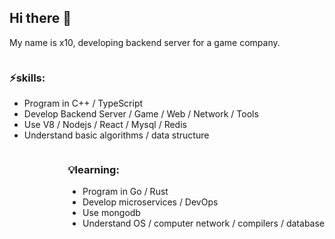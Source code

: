## Hi there 👋

My name is x10, developing backend server for a game company.

<div>
    <div style="float:left">
        <h3>⚡skills:</h3>
        <ul>
        <li>Program in C++ / TypeScript</li>
        <li>Develop Backend Server / Game / Web / Network / Tools</li>
        <li>Use V8 / Nodejs / React / Mysql / Redis</li>
        <li>Understand basic algorithms / data structure</li>
        </ul>
    </div>
    <div style="float:right">
        <h3>💡learning:</h3>
        <ul>
        <li>Program in Go / Rust</li>
        <li>Develop microservices / DevOps</li>
        <li>Use mongodb</li>
        <li>Understand OS / computer network / compilers / database</li>
        </ul>
    </div>
</div>

<!--
⚡skills:
- Program in C++ / Go / TypeScript
- Develop Backend Server / Game / Web / Network / Tools
- Use V8 / Nodejs / React / Mysql / Redis
-->
<!--
**lin5597/lin5597** is a ✨ _special_ ✨ repository because its `README.md` (this file) appears on your GitHub profile.

Here are some ideas to get you started:

- 🔭 I’m currently working on ...
- 🌱 I’m currently learning ...
- 👯 I’m looking to collaborate on ...
- 🤔 I’m looking for help with ...
- 💬 Ask me about ...
- 📫 How to reach me: ...
- 😄 Pronouns: ...
- ⚡ Fun fact: ...
-->
